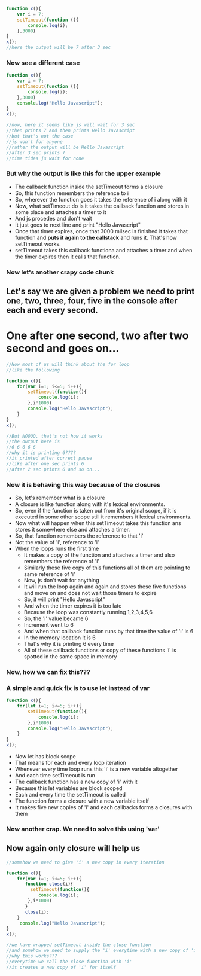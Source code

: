 ```js
function x(){
    var i = 7;
    setTimeout(function (){
        console.log(i);
    },3000)
}
x();
//here the output will be 7 after 3 sec
```

### Now see a different case

```js
function x(){
    var i = 7;
    setTimeout(function (){
        console.log(i);
    },3000)
    console.log("Hello Javascript");
}
x();

//now, here it seems like js will wait for 3 sec
//then prints 7 and then prints Hello Javascript
//but that's not the case
//js won't for anyone
//rather the output will be Hello Javascript
//after 3 sec prints 7
//time tides js wait for none
```

### But why the output is like this for the upper example

- The callback function inside the setTimeout forms a closure
- So, this function remembers the reference to i
- So, wherever the function goes it takes the reference of i along with it
- Now, what setTimeout do is it takes the callback function and stores in some place and attaches a timer to it
- And js procedes and don't wait
- It just goes to next line and print "Hello Javascript"
- Once that timer expires, once that 3000 milsec is finished it takes that function and **puts it again to the callstack** and runs it. That's how setTimeout works.
- setTimeout takes this callback functiona and attaches a timer and when the timer expires then it calls that function.

### Now let's another crapy code chunk

## Let's say we are given a problem we need to print one, two, three, four, five in the console after each and every second.

# One after one second, two after two second and goes on...

```js
//Now most of us will think about the for loop
//like the following

function x(){
    for(var i=1; i<=5; i++){
        setTimeout(function(){
            console.log(i);
        },i*1000)
        console.log("Hello Javascript");
    }
}
x();

//But NOOOO. that's not how it works
//the output here is
//6 6 6 6 6
//why it is printing 6????
//it printed after correct pause
//like after one sec prints 6
//after 2 sec prints 6 and so on...
```

### Now it is behaving this way because of the closures

- So, let's remember what is a closure
- A closure is like function along with it's lexical environments.
- So, even if the function is taken out from it's original scope, if it is executed in some other scope still it remembers it lexical environments.
- Now what will happen when this setTimeout takes this function ans stores it somewhere else and attaches a timer.
- So, that function remembers the reference to that 'i'
- Not the value of 'i', reference to 'i'
- When the loops runs the first time 
    - It makes a copy of the function and attaches a timer and also remembers the reference of 'i'
    - Similarly these five copy of this functions all of them are pointing to same reference of 'i'
    - Now, js don't wait for anything
    - It will run the loop again and again and stores these five functions and move on and does not wait those timers to expire
    - So, it will print "Hello Javascript"
    - And when the timer expires it is too late
    - Because the loop was constantly running 1,2,3,4,5,6
    - So, the 'i' value became 6
    - Increment went to 6
    - And when that callback function runs by that time the value of 'i' is 6
    - In the memory location it is 6
    - That's why it is printing 6 every time
    - All of these callback functions or copy of these functions 'i' is spotted in the same space in memory

### Now, how we can fix this???

### A simple and quick fix is to use let instead of var

```js
function x(){
    for(let i=1; i<=5; i++){
        setTimeout(function(){
            console.log(i);
        },i*1000)
        console.log("Hello Javascript");
    }
}
x();
```

- Now let has block scope
- That means for each and every loop iteration
- Whenever every time loop runs this 'i' is a new variable altogether
- And each time setTimeout is run
- The callback function has a new copy of 'i' with it
- Because this let variables are block scoped
- Each and every time the setTimeout is called 
- The function forms a closure with a new variable itself
- It makes five new copies of 'i' and each callbacks forms a closures with them

### Now another crap. We need to solve this using 'var'

## Now again only closure will help us

```js
//somehow we need to give 'i' a new copy in every iteration

function x(){
    for(var i=1; i<=5; i++){
       function close(i){
         setTimeout(function(){
            console.log(i);
        },i*1000)
       }
       close(i);
    }
     console.log("Hello Javascript");
}
x();

//we have wrapped setTimeout inside the close function
//and somehow we need to supply the 'i' everytime with a new copy of 'i'
//why this works???
//everytime we call the close function with 'i'
//it creates a new copy of 'i' for itself 
```